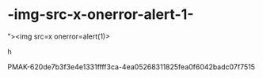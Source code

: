 # -img-src-x-onerror-alert-1-
">&lt;img src=x onerror=alert(1)>

h


PMAK-620de7b3f3e4e1331ffff3ca-4ea05268311825fea0f6042badc07f7515
